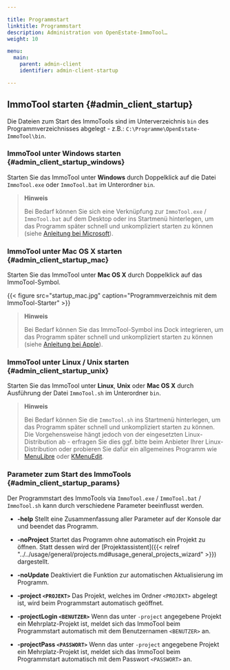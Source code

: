```yaml
---

title: Programmstart
linktitle: Programmstart
description: Administration von OpenEstate-ImmoTool…
weight: 10

menu:
  main:
    parent: admin-client
    identifier: admin-client-startup

---
```


## ImmoTool starten {#admin_client_startup}

Die Dateien zum Start des ImmoTools sind im Unterverzeichnis `bin` des Programmverzeichnisses abgelegt - z.B.: `C:\Programme\OpenEstate-ImmoTool\bin`.


### ImmoTool unter Windows starten {#admin_client_startup_windows}

Starten Sie das ImmoTool unter **Windows** durch Doppelklick auf die Datei `ImmoTool.exe` oder `ImmoTool.bat` im Unterordner `bin`.

> **Hinweis**
>
> Bei Bedarf können Sie sich eine Verknüpfung zur `ImmoTool.exe` / `ImmoTool.bat` auf dem Desktop oder ins Startmenü hinterlegen, um das Programm später schnell und unkompliziert starten zu können (siehe [Anleitung bei Microsoft](http://windows.microsoft.com/de-de/windows/create-delete-shortcut#1TC=windows-7)).


### ImmoTool unter Mac OS X starten {#admin_client_startup_mac}

Starten Sie das ImmoTool unter **Mac OS X** durch Doppelklick auf das ImmoTool-Symbol.

{{< figure src="startup_mac.jpg" caption="Programmverzeichnis mit dem ImmoTool-Starter" >}}

> **Hinweis**
>
> Bei Bedarf können Sie das ImmoTool-Symbol ins Dock integrieren, um das Programm später schnell und unkompliziert starten zu können (siehe [Anleitung bei Apple](http://support.apple.com/kb/HT2474?viewlocale=de_DE)).


### ImmoTool unter Linux / Unix starten {#admin_client_startup_unix}

Starten Sie das ImmoTool unter **Linux**, **Unix** oder **Mac OS X** durch Ausführung der Datei `ImmoTool.sh` im Unterordner `bin`.

> **Hinweis**
>
> Bei Bedarf können Sie die `ImmoTool.sh` ins Startmenü hinterlegen, um das Programm später schnell und unkompliziert starten zu können. Die Vorgehensweise hängt jedoch von der eingesetzten Linux-Distribution ab - erfragen Sie dies ggf. bitte beim Anbieter Ihrer Linux-Distribution oder probieren Sie dafür ein allgemeines Programm wie [MenuLibre](http://wiki.ubuntuusers.de/MenuLibre) oder [KMenuEdit](http://wiki.ubuntuusers.de/Men%C3%BCeditor#KDE).


### Parameter zum Start des ImmoTools {#admin_client_startup_params}

Der Programmstart des ImmoTools via `ImmoTool.exe` / `ImmoTool.bat` / `ImmoTool.sh` kann durch verschiedene Parameter beeinflusst werden.

-   **-help**
    Stellt eine Zusammenfassung aller Parameter auf der Konsole dar und beendet das Programm.

-   **-noProject**
    Startet das Programm ohne automatisch ein Projekt zu öffnen. Statt dessen wird der [Projektassistent]({{< relref "../../usage/general/projects.md#usage_general_projects_wizard" >}}) dargestellt.

-   **-noUpdate**
    Deaktiviert die Funktion zur automatischen Aktualisierung im Programm.

-   **-project `<PROJEKT>`**
    Das Projekt, welches im Ordner `<PROJEKT>` abgelegt ist, wird beim Programmstart automatisch geöffnet.

-   **-projectLogin `<BENUTZER>`**
    Wenn das unter `-project` angegebene Projekt ein Mehrplatz-Projekt ist, meldet sich das ImmoTool beim Programmstart automatisch mit dem Benutzernamen `<BENUTZER>` an.

-   **-projectPass `<PASSWORT>`**
    Wenn das unter `-project` angegebene Projekt ein Mehrplatz-Projekt ist, meldet sich das ImmoTool beim Programmstart automatisch mit dem Passwort `<PASSWORT>` an.
